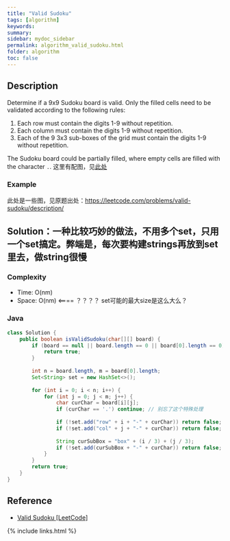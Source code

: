 ```yaml
---
title: "Valid Sudoku"
tags: [algorithm]
keywords:
summary:
sidebar: mydoc_sidebar
permalink: algorithm_valid_sudoku.html
folder: algorithm
toc: false
---
```


## Description
Determine if a 9x9 Sudoku board is valid. Only the filled cells need to be validated according to the following rules:
1. Each row must contain the digits 1-9 without repetition.
2. Each column must contain the digits 1-9 without repetition.
3. Each of the 9 3x3 sub-boxes of the grid must contain the digits 1-9 without repetition.

The Sudoku board could be partially filled, where empty cells are filled with the character `.`. 这里有配图，见[此处](https://leetcode.com/problems/valid-sudoku/description/)

### Example
此处是一些图，见原题出处：https://leetcode.com/problems/valid-sudoku/description/

## Solution：一种比较巧妙的做法，不用多个set，只用一个set搞定。弊端是，每次要构建strings再放到set里去，做string很慢

### Complexity
* Time: O(nm)
* Space: O(nm) <==== ？？？？ set可能的最大size是这么大么？

### Java
```java
class Solution {
    public boolean isValidSudoku(char[][] board) {
        if (board == null || board.length == 0 || board[0].length == 0) {
            return true;
        }
        
        int n = board.length, m = board[0].length;
        Set<String> set = new HashSet<>();
        
        for (int i = 0; i < n; i++) {
            for (int j = 0; j < m; j++) {
                char curChar = board[i][j];
                if (curChar == '.') continue; // 别忘了这个特殊处理
                
                if (!set.add("row" + i + "-" + curChar)) return false;
                if (!set.add("col" + j + "-" + curChar)) return false;
                
                String curSubBox = "box" + (i / 3) + (j / 3);
                if (!set.add(curSubBox + "-" + curChar)) return false;
            }
        }
        return true;
    }
}
```

## Reference
* [Valid Sudoku [LeetCode]](https://leetcode.com/problems/valid-sudoku/description/)

{% include links.html %}
